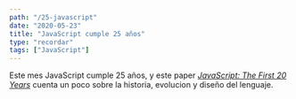 ```yaml
---
path: "/25-javascript"
date: "2020-05-23"
title: "JavaScript cumple 25 años"
type: "recordar"
tags: ["JavaScript"]
---
```


Este mes JavaScript cumple 25 años, y este paper [_JavaScript: The First 20 Years_](https://zenodo.org/record/3710954#.XslR1hNKglI) cuenta un poco sobre la historia, evolucion y diseño del lenguaje.
